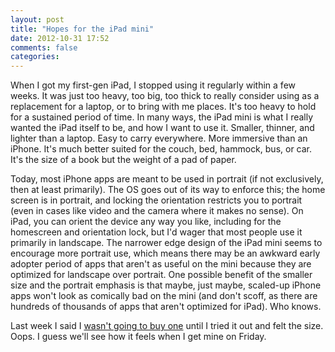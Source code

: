 ```yaml
---
layout: post
title: "Hopes for the iPad mini"
date: 2012-10-31 17:52
comments: false
categories: 
---
```


When I got my first-gen iPad, I stopped using it regularly within a few weeks. It was just too heavy, too big, too thick to really consider using as a replacement for a laptop, or to bring with me places. It's too heavy to hold for a sustained period of time. In many ways, the iPad mini is what I really wanted the iPad itself to be, and how I want to use it. Smaller, thinner, and lighter than a laptop. Easy to carry everywhere. More immersive than an iPhone. It's much better suited for the couch, bed, hammock, bus, or car. It's the size of a book but the weight of a pad of paper.

Today, most iPhone apps are meant to be used in portrait (if not exclusively, then at least primarily). The OS goes out of its way to enforce this; the home screen is in portrait, and locking the orientation restricts you to portrait (even in cases like video and the camera where it makes no sense). On iPad, you can orient the device any way you like, including for the homescreen and orientation lock, but I'd wager that most people use it primarily in landscape. The narrower edge design of the iPad mini seems to encourage more portrait use, which means there may be an awkward early adopter period of apps that aren't as useful on the mini because they are optimized for landscape over portrait. One possible benefit of the smaller size and the portrait emphasis is that maybe, just maybe, scaled-up iPhone apps won't look as comically bad on the mini (and don't scoff, as there are hundreds of thousands of apps that aren't optimized for iPad). Who knows.

Last week I said I [wasn't going to buy one](http://informalprotocol.com/2012/10/ipad-mini/) until I tried it out and felt the size. Oops. I guess we'll see how it feels when I get mine on Friday. 